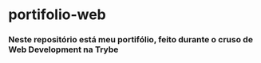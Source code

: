 # portifolio-web
### Neste repositório está meu portifólio, feito durante o cruso de Web Development na Trybe

